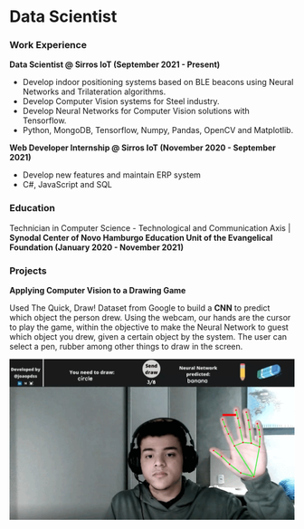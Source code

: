 # Data Scientist

### Work Experience
**Data Scientist @ Sirros IoT (September 2021 - Present)**
- Develop indoor positioning systems based on BLE beacons using Neural Networks and Trilateration algorithms.
- Develop Computer Vision systems for Steel industry.
- Develop Neural Networks for Computer Vision solutions with Tensorflow.
- Python, MongoDB, Tensorflow, Numpy, Pandas, OpenCV and Matplotlib.

**Web Developer Internship @ Sirros IoT (November 2020 - September 2021)**
- Develop new features and maintain ERP system
- C#, JavaScript and SQL

### Education
Technician in Computer Science - Technological and Communication Axis | **Synodal Center of Novo Hamburgo Education Unit of the Evangelical Foundation (January 2020 - November 2021)**

### Projects
**Applying Computer Vision to a Drawing Game**

Used The Quick, Draw! Dataset from Google to build a **CNN** to predict which object the person drew. Using the webcam, our hands are the cursor to play the game, within the objective to make the Neural Network to guest which object you drew, given a certain object by the system. The user can select a pen, rubber among other things to draw in the screen.

![](draw.gif)

